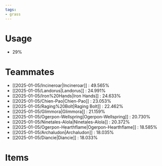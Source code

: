 ```yaml
---
tags:
- grass
---
```

# Usage
- 29%
# Teammates
- [[2025-01-05/Incineroar|Incineroar]] : 49.565%
- [[2025-01-05/Landorus|Landorus]] : 24.991%
- [[2025-01-05/Iron%20Hands|Iron Hands]] : 24.633%
- [[2025-01-05/Chien-Pao|Chien-Pao]] : 23.053%
- [[2025-01-05/Raging%20Bolt|Raging Bolt]] : 22.462%
- [[2025-01-05/Glimmora|Glimmora]] : 21.159%
- [[2025-01-05/Ogerpon-Wellspring|Ogerpon-Wellspring]] : 20.730%
- [[2025-01-05/Ninetales-Alola|Ninetales-Alola]] : 20.372%
- [[2025-01-05/Ogerpon-Hearthflame|Ogerpon-Hearthflame]] : 18.585%
- [[2025-01-05/Archaludon|Archaludon]] : 18.035%
- [[2025-01-05/Diancie|Diancie]] : 18.033%
# Items
